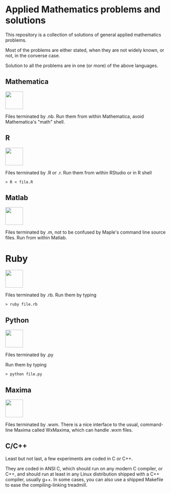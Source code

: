# Applied Mathematics problems and solutions

This repository is a collection of solutions of general applied mathematics problems.

Most of the problems are either stated, when they are not widely known, or not, in the converse case.

Solution to all the problems are in one (or more) of the above languages.


## Mathematica
<img src="http://s24.postimg.org/e3cx78o1x/Wolfram_Mathematica9_Logo_1440x470_Trans_BG.png" height="55" />

Files terminated by .nb. Run them from within Mathematica, avoid Mathematica's "math" shell.


## R
<img src="https://developer.r-project.org/Logo/Rlogo-1.png" height="55" />

Files terminated by .R or .r. Run them from within RStudio or in R shell

```
> R < file.R
```


## Matlab
<img src="http://s14.postimg.org/5roiy3lpd/Matlab.jpg" height="55" />

Files terminated by .m, not to be confused by Maple's command line source files. Run from within Matlab.


# Ruby
<img src="(http://s2.postimg.org/wkjcfqq0p/ruby.png" height="55" />

Files terminated by .rb. Run them by typing

```
> ruby file.rb
```


## Python
<img src="http://s12.postimg.org/p1286xth9/260px_Python_logo_and_wordmark_svg.png" height="55" />

Files terminated by .py

Run them by typing

```
> python file.py
```


## Maxima
<img src="http://s23.postimg.org/kzlvhxaw7/wxmaxima.png" height="55" />

Files terminated by .wxm. There is a nice interface to the usual, command-line Maxima called WxMaxima, which can handle .wxm files.


## C/C++

Least but not last, a few experiments are coded in C or C++. 

They are coded in ANSI C, which should run on any modern C compiler, or C++, and should run at least in any Linux distribution shipped with a C++ compiler, usually g++. In some cases, you can also use a shipped Makefile to ease the compiling-linking treadmill.
